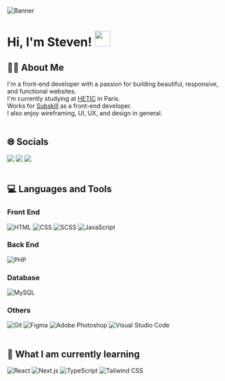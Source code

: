 ![Banner](https://user-images.githubusercontent.com/55931217/190416590-e5f11866-ddd0-4d48-b4f1-8567fa36700a.png)

# Hi, I'm Steven! <img width="36px" src="https://camo.githubusercontent.com/e8e7b06ecf583bc040eb60e44eb5b8e0ecc5421320a92929ce21522dbc34c891/68747470733a2f2f6d656469612e67697068792e636f6d2f6d656469612f6876524a434c467a6361737252346961377a2f67697068792e676966">

## 👨‍💻 About Me

I'm a front-end developer with a passion for building beautiful, responsive, and functional websites.
<br/>
I'm currently studying at [HETIC](https://www.hetic.net) in Paris.
<br/>
Works for [Subskill](https://www.subskill.com) as a front-end developer.
<br/>
I also enjoy wireframing, UI, UX, and design in general.
<br/><br/>

## 🌐 Socials

![](https://dcbadge.vercel.app/api/shield/507676625681514501?compact=true)
[![](https://img.shields.io/badge/Steven godin-0077B5?style=for-the-badge&logo=linkedin&logoColor=white)](https://www.linkedin.com/in/steven-godin/)
[![](https://img.shields.io/badge/stevengodin78@gmail.com-D14836?style=for-the-badge&logo=gmail&logoColor=white)](mailto:stevengodin78@gmail.com)
<br/><br/>

## 💻 Languages and Tools

### Front End

![HTML](https://img.shields.io/badge/HTML5-323330?style=for-the-badge&logo=html5&logoColor=E34F26)
![CSS](https://img.shields.io/badge/CSS3-323330?style=for-the-badge&logo=css3&logoColor=007ACC)
![SCSS](https://img.shields.io/badge/Scss-323330?style=for-the-badge&logo=sass&logoColor=CC6699)
![JavaScript](https://img.shields.io/badge/JavaScript-323330?style=for-the-badge&logo=javascript&logoColor=F7DF1E)

### Back End

![PHP](https://img.shields.io/badge/PHP-323330?style=for-the-badge&logo=php&logoColor=007ACC)

### Database

![MySQL](https://img.shields.io/badge/MySQL-323330?style=for-the-badge&logo=mysql&logoColor=007ACC)

### Others

![Git](https://img.shields.io/badge/GIT-323330?style=for-the-badge&logo=git&logoColor=E44C30)
![Figma](https://img.shields.io/badge/Figma-323330?style=for-the-badge&logo=figma&logoColor=F24E1E)
![Adobe Photoshop](https://img.shields.io/badge/Adobe%20Photoshop-323330?style=for-the-badge&logo=Adobe%20Photoshop&logoColor=31A8FF)
![Visual Studio Code](https://img.shields.io/badge/Visual_Studio_Code-323330?style=for-the-badge&logo=visual%20studio%20code&logoColor=007ACC)
<br/><br/>

## 🌱 What I am currently learning

![React](https://img.shields.io/badge/React-323330?style=for-the-badge&logo=react&logoColor=61DAFB)
![Next.js](https://img.shields.io/badge/Next.js-323330?style=for-the-badge&logo=Next.js)
![TypeScript](https://img.shields.io/badge/TypeScript-323330?style=for-the-badge&logo=typescript&logoColor=007ACC)
![Tailwind CSS](https://img.shields.io/badge/Tailwind_CSS-323330?style=for-the-badge&logo=tailwind-css&logoColor=38B2AC)
